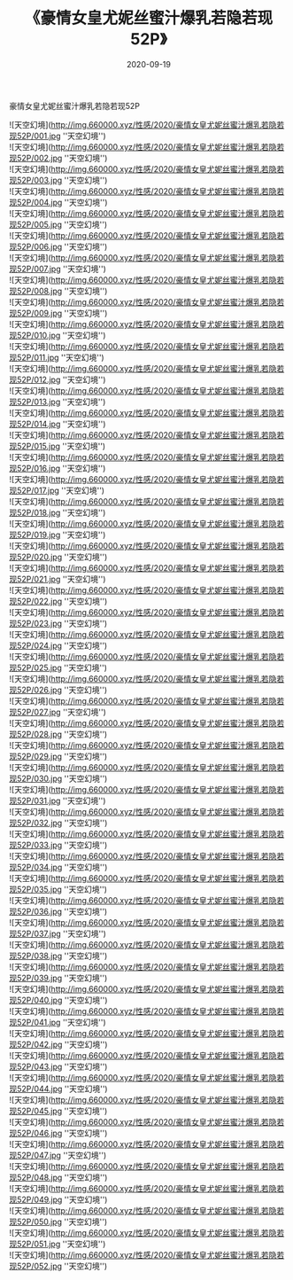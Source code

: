 ﻿---
layout: post
title:  《豪情女皇尤妮丝蜜汁爆乳若隐若现52P》
date:   2020-09-19
img: http://img.660000.xyz/性感/2020/豪情女皇尤妮丝蜜汁爆乳若隐若现52P/000.jpg
categories: [美女, 性感, 泳衣]
---

豪情女皇尤妮丝蜜汁爆乳若隐若现52P



![天空幻境](http://img.660000.xyz/性感/2020/豪情女皇尤妮丝蜜汁爆乳若隐若现52P/001.jpg ''天空幻境'') <br>
![天空幻境](http://img.660000.xyz/性感/2020/豪情女皇尤妮丝蜜汁爆乳若隐若现52P/002.jpg ''天空幻境'') <br>
![天空幻境](http://img.660000.xyz/性感/2020/豪情女皇尤妮丝蜜汁爆乳若隐若现52P/003.jpg ''天空幻境'') <br>
![天空幻境](http://img.660000.xyz/性感/2020/豪情女皇尤妮丝蜜汁爆乳若隐若现52P/004.jpg ''天空幻境'') <br>
![天空幻境](http://img.660000.xyz/性感/2020/豪情女皇尤妮丝蜜汁爆乳若隐若现52P/005.jpg ''天空幻境'') <br>
![天空幻境](http://img.660000.xyz/性感/2020/豪情女皇尤妮丝蜜汁爆乳若隐若现52P/006.jpg ''天空幻境'') <br>
![天空幻境](http://img.660000.xyz/性感/2020/豪情女皇尤妮丝蜜汁爆乳若隐若现52P/007.jpg ''天空幻境'') <br>
![天空幻境](http://img.660000.xyz/性感/2020/豪情女皇尤妮丝蜜汁爆乳若隐若现52P/008.jpg ''天空幻境'') <br>
![天空幻境](http://img.660000.xyz/性感/2020/豪情女皇尤妮丝蜜汁爆乳若隐若现52P/009.jpg ''天空幻境'') <br>
![天空幻境](http://img.660000.xyz/性感/2020/豪情女皇尤妮丝蜜汁爆乳若隐若现52P/010.jpg ''天空幻境'') <br>
![天空幻境](http://img.660000.xyz/性感/2020/豪情女皇尤妮丝蜜汁爆乳若隐若现52P/011.jpg ''天空幻境'') <br>
![天空幻境](http://img.660000.xyz/性感/2020/豪情女皇尤妮丝蜜汁爆乳若隐若现52P/012.jpg ''天空幻境'') <br>
![天空幻境](http://img.660000.xyz/性感/2020/豪情女皇尤妮丝蜜汁爆乳若隐若现52P/013.jpg ''天空幻境'') <br>
![天空幻境](http://img.660000.xyz/性感/2020/豪情女皇尤妮丝蜜汁爆乳若隐若现52P/014.jpg ''天空幻境'') <br>
![天空幻境](http://img.660000.xyz/性感/2020/豪情女皇尤妮丝蜜汁爆乳若隐若现52P/015.jpg ''天空幻境'') <br>
![天空幻境](http://img.660000.xyz/性感/2020/豪情女皇尤妮丝蜜汁爆乳若隐若现52P/016.jpg ''天空幻境'') <br>
![天空幻境](http://img.660000.xyz/性感/2020/豪情女皇尤妮丝蜜汁爆乳若隐若现52P/017.jpg ''天空幻境'') <br>
![天空幻境](http://img.660000.xyz/性感/2020/豪情女皇尤妮丝蜜汁爆乳若隐若现52P/018.jpg ''天空幻境'') <br>
![天空幻境](http://img.660000.xyz/性感/2020/豪情女皇尤妮丝蜜汁爆乳若隐若现52P/019.jpg ''天空幻境'') <br>
![天空幻境](http://img.660000.xyz/性感/2020/豪情女皇尤妮丝蜜汁爆乳若隐若现52P/020.jpg ''天空幻境'') <br>
![天空幻境](http://img.660000.xyz/性感/2020/豪情女皇尤妮丝蜜汁爆乳若隐若现52P/021.jpg ''天空幻境'') <br>
![天空幻境](http://img.660000.xyz/性感/2020/豪情女皇尤妮丝蜜汁爆乳若隐若现52P/022.jpg ''天空幻境'') <br>
![天空幻境](http://img.660000.xyz/性感/2020/豪情女皇尤妮丝蜜汁爆乳若隐若现52P/023.jpg ''天空幻境'') <br>
![天空幻境](http://img.660000.xyz/性感/2020/豪情女皇尤妮丝蜜汁爆乳若隐若现52P/024.jpg ''天空幻境'') <br>
![天空幻境](http://img.660000.xyz/性感/2020/豪情女皇尤妮丝蜜汁爆乳若隐若现52P/025.jpg ''天空幻境'') <br>
![天空幻境](http://img.660000.xyz/性感/2020/豪情女皇尤妮丝蜜汁爆乳若隐若现52P/026.jpg ''天空幻境'') <br>
![天空幻境](http://img.660000.xyz/性感/2020/豪情女皇尤妮丝蜜汁爆乳若隐若现52P/027.jpg ''天空幻境'') <br>
![天空幻境](http://img.660000.xyz/性感/2020/豪情女皇尤妮丝蜜汁爆乳若隐若现52P/028.jpg ''天空幻境'') <br>
![天空幻境](http://img.660000.xyz/性感/2020/豪情女皇尤妮丝蜜汁爆乳若隐若现52P/029.jpg ''天空幻境'') <br>
![天空幻境](http://img.660000.xyz/性感/2020/豪情女皇尤妮丝蜜汁爆乳若隐若现52P/030.jpg ''天空幻境'') <br>
![天空幻境](http://img.660000.xyz/性感/2020/豪情女皇尤妮丝蜜汁爆乳若隐若现52P/031.jpg ''天空幻境'') <br>
![天空幻境](http://img.660000.xyz/性感/2020/豪情女皇尤妮丝蜜汁爆乳若隐若现52P/032.jpg ''天空幻境'') <br>
![天空幻境](http://img.660000.xyz/性感/2020/豪情女皇尤妮丝蜜汁爆乳若隐若现52P/033.jpg ''天空幻境'') <br>
![天空幻境](http://img.660000.xyz/性感/2020/豪情女皇尤妮丝蜜汁爆乳若隐若现52P/034.jpg ''天空幻境'') <br>
![天空幻境](http://img.660000.xyz/性感/2020/豪情女皇尤妮丝蜜汁爆乳若隐若现52P/035.jpg ''天空幻境'') <br>
![天空幻境](http://img.660000.xyz/性感/2020/豪情女皇尤妮丝蜜汁爆乳若隐若现52P/036.jpg ''天空幻境'') <br>
![天空幻境](http://img.660000.xyz/性感/2020/豪情女皇尤妮丝蜜汁爆乳若隐若现52P/037.jpg ''天空幻境'') <br>
![天空幻境](http://img.660000.xyz/性感/2020/豪情女皇尤妮丝蜜汁爆乳若隐若现52P/038.jpg ''天空幻境'') <br>
![天空幻境](http://img.660000.xyz/性感/2020/豪情女皇尤妮丝蜜汁爆乳若隐若现52P/039.jpg ''天空幻境'') <br>
![天空幻境](http://img.660000.xyz/性感/2020/豪情女皇尤妮丝蜜汁爆乳若隐若现52P/040.jpg ''天空幻境'') <br>
![天空幻境](http://img.660000.xyz/性感/2020/豪情女皇尤妮丝蜜汁爆乳若隐若现52P/041.jpg ''天空幻境'') <br>
![天空幻境](http://img.660000.xyz/性感/2020/豪情女皇尤妮丝蜜汁爆乳若隐若现52P/042.jpg ''天空幻境'') <br>
![天空幻境](http://img.660000.xyz/性感/2020/豪情女皇尤妮丝蜜汁爆乳若隐若现52P/043.jpg ''天空幻境'') <br>
![天空幻境](http://img.660000.xyz/性感/2020/豪情女皇尤妮丝蜜汁爆乳若隐若现52P/044.jpg ''天空幻境'') <br>
![天空幻境](http://img.660000.xyz/性感/2020/豪情女皇尤妮丝蜜汁爆乳若隐若现52P/045.jpg ''天空幻境'') <br>
![天空幻境](http://img.660000.xyz/性感/2020/豪情女皇尤妮丝蜜汁爆乳若隐若现52P/046.jpg ''天空幻境'') <br>
![天空幻境](http://img.660000.xyz/性感/2020/豪情女皇尤妮丝蜜汁爆乳若隐若现52P/047.jpg ''天空幻境'') <br>
![天空幻境](http://img.660000.xyz/性感/2020/豪情女皇尤妮丝蜜汁爆乳若隐若现52P/048.jpg ''天空幻境'') <br>
![天空幻境](http://img.660000.xyz/性感/2020/豪情女皇尤妮丝蜜汁爆乳若隐若现52P/049.jpg ''天空幻境'') <br>
![天空幻境](http://img.660000.xyz/性感/2020/豪情女皇尤妮丝蜜汁爆乳若隐若现52P/050.jpg ''天空幻境'') <br>
![天空幻境](http://img.660000.xyz/性感/2020/豪情女皇尤妮丝蜜汁爆乳若隐若现52P/051.jpg ''天空幻境'') <br>
![天空幻境](http://img.660000.xyz/性感/2020/豪情女皇尤妮丝蜜汁爆乳若隐若现52P/052.jpg ''天空幻境'') <br>
